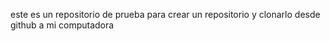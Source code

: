 este es un repositorio de prueba para crear un repositorio y clonarlo desde github a mi computadora

